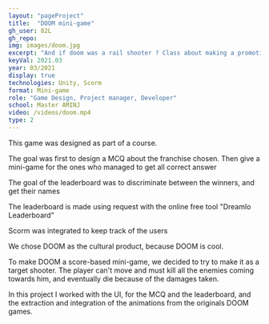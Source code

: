 ```yaml
---
layout: "pageProject"
title:  "DOOM mini-game"
gh_user: 82L
gh_repo:
img: images/doom.jpg
excerpt: "And if doom was a rail shooter ? Class about making a promotional mini-game, with an MCQ and a leaderboard"
keyVal: 2021.03
year: 03/2021
display: true
technologies: Unity, Scorm
format: Mini-game
role: "Game Design, Project manager, Developer"
school: Master AMINJ
video: /videos/doom.mp4
type: 2
---
```

<p>This game was designed as part of a course.</p>
<p>The goal was first to design a MCQ about the franchise chosen. 
Then give a mini-game for the ones who managed to get all correct answer</p>
<p>The goal of the leaderboard was to discriminate between the winners, and get their names</p>
<p>The leaderboard is made using request with the online free tool "Dreamlo Leaderboard"</p>
<p>Scorm was integrated to keep track of the users</p>
<p>We chose DOOM as the cultural product, because DOOM is cool.</p>
<p>To make DOOM a score-based mini-game, we decided to try to make it as a target shooter. The player can't move and must kill all the enemies coming towards him, and eventually die because of the damages taken.</p>
<p>In this project I worked with the UI, for the MCQ and the leaderboard, and the extraction and integration of the animations from the originals DOOM games.</p>